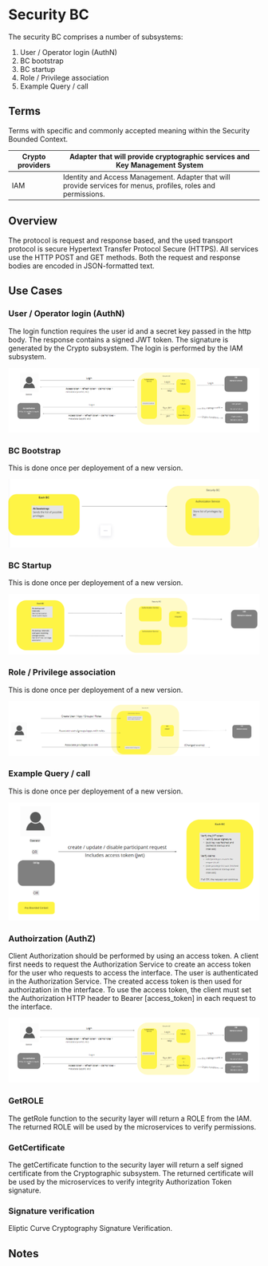 # Security BC

The security BC comprises a number of subsystems: 

1. User / Operator login (AuthN)
2. BC bootstrap 
3. BC startup
4. Role / Privilege association
5. Example Query / call


## Terms

Terms with specific and commonly accepted meaning within the Security Bounded Context.

| Crypto providers | Adapter that will provide cryptographic services and Key Management System |
|---|---|
| IAM | Identity and Access Management. Adapter that will provide services for menus, profiles, roles and permissions.  |


## Overview

The protocol is request and response based, and the used transport protocol is secure Hypertext Transfer Protocol Secure (HTTPS). All services use the HTTP POST and GET methods. Both the request and response bodies are encoded in JSON-formatted text.


## Use Cases

### User / Operator login (AuthN)

The login function requires the user id and a secret key passed in the http body. The response contains a signed JWT token. The signature is generated by the Crypto subsystem.
The login is performed by the IAM subsystem.

![Use Case - Example REPLACE ME](./assets/securityBCv0.3.png)

### BC Bootstrap 

This is done once per deployement of a new version.

![Use Case - Example REPLACE ME](./assets/securityBCv0.4.png)

### BC Startup 

This is done once per deployement of a new version.

![Use Case - Example REPLACE ME](./assets/securityBCv0.5.png)

### Role / Privilege association 

This is done once per deployement of a new version.

![Use Case - Example REPLACE ME](./assets/securityBCv0.6.png)

### Example Query / call 

This is done once per deployement of a new version.

![Use Case - Example REPLACE ME](./assets/securityBCv0.7.png)
        
### Authoirzation (AuthZ)

Client Authorization should be performed by using an access token. A client first needs to request the Authorization Service to create an access token for the user who requests to access the interface. The user is authenticated in the Authorization Service. The created access token is then used for authorization in the interface. 
To use the access token, the client must set the Authorization HTTP header to Bearer [access_token] in each request to the interface.

![Use Case - Example REPLACE ME](./assets/securityBCv0.3.png)

### GetROLE

The getRole function to the security layer will return a ROLE from the IAM. The returned ROLE will be used by the microservices to verify permissions. 


### GetCertificate

The getCertificate function to the security layer will return a self signed certificate from the Cryptographic subsystem. The returned certificate will be used by the microservices to verify integrity Authorization Token signature. 

### Signature verification

Eliptic Curve Cryptography Signature Verification.


<!-- Footnotes themselves at the bottom. -->
## Notes

[^1]: Common Interfaces: [Mojaloop Common Interface List](../../commonInterfaces.md)
